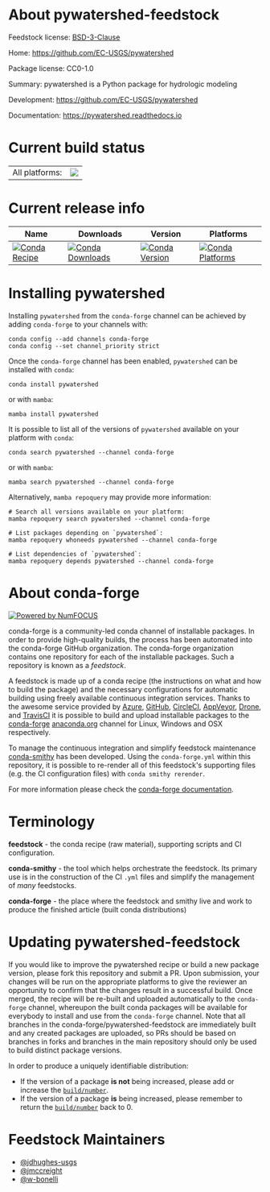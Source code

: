 About pywatershed-feedstock
===========================

Feedstock license: [BSD-3-Clause](https://github.com/conda-forge/pywatershed-feedstock/blob/main/LICENSE.txt)

Home: https://github.com/EC-USGS/pywatershed

Package license: CC0-1.0

Summary: pywatershed is a Python package for hydrologic modeling

Development: https://github.com/EC-USGS/pywatershed

Documentation: https://pywatershed.readthedocs.io

Current build status
====================


<table><tr><td>All platforms:</td>
    <td>
      <a href="https://dev.azure.com/conda-forge/feedstock-builds/_build/latest?definitionId=19827&branchName=main">
        <img src="https://dev.azure.com/conda-forge/feedstock-builds/_apis/build/status/pywatershed-feedstock?branchName=main">
      </a>
    </td>
  </tr>
</table>

Current release info
====================

| Name | Downloads | Version | Platforms |
| --- | --- | --- | --- |
| [![Conda Recipe](https://img.shields.io/badge/recipe-pywatershed-green.svg)](https://anaconda.org/conda-forge/pywatershed) | [![Conda Downloads](https://img.shields.io/conda/dn/conda-forge/pywatershed.svg)](https://anaconda.org/conda-forge/pywatershed) | [![Conda Version](https://img.shields.io/conda/vn/conda-forge/pywatershed.svg)](https://anaconda.org/conda-forge/pywatershed) | [![Conda Platforms](https://img.shields.io/conda/pn/conda-forge/pywatershed.svg)](https://anaconda.org/conda-forge/pywatershed) |

Installing pywatershed
======================

Installing `pywatershed` from the `conda-forge` channel can be achieved by adding `conda-forge` to your channels with:

```
conda config --add channels conda-forge
conda config --set channel_priority strict
```

Once the `conda-forge` channel has been enabled, `pywatershed` can be installed with `conda`:

```
conda install pywatershed
```

or with `mamba`:

```
mamba install pywatershed
```

It is possible to list all of the versions of `pywatershed` available on your platform with `conda`:

```
conda search pywatershed --channel conda-forge
```

or with `mamba`:

```
mamba search pywatershed --channel conda-forge
```

Alternatively, `mamba repoquery` may provide more information:

```
# Search all versions available on your platform:
mamba repoquery search pywatershed --channel conda-forge

# List packages depending on `pywatershed`:
mamba repoquery whoneeds pywatershed --channel conda-forge

# List dependencies of `pywatershed`:
mamba repoquery depends pywatershed --channel conda-forge
```


About conda-forge
=================

[![Powered by
NumFOCUS](https://img.shields.io/badge/powered%20by-NumFOCUS-orange.svg?style=flat&colorA=E1523D&colorB=007D8A)](https://numfocus.org)

conda-forge is a community-led conda channel of installable packages.
In order to provide high-quality builds, the process has been automated into the
conda-forge GitHub organization. The conda-forge organization contains one repository
for each of the installable packages. Such a repository is known as a *feedstock*.

A feedstock is made up of a conda recipe (the instructions on what and how to build
the package) and the necessary configurations for automatic building using freely
available continuous integration services. Thanks to the awesome service provided by
[Azure](https://azure.microsoft.com/en-us/services/devops/), [GitHub](https://github.com/),
[CircleCI](https://circleci.com/), [AppVeyor](https://www.appveyor.com/),
[Drone](https://cloud.drone.io/welcome), and [TravisCI](https://travis-ci.com/)
it is possible to build and upload installable packages to the
[conda-forge](https://anaconda.org/conda-forge) [anaconda.org](https://anaconda.org/)
channel for Linux, Windows and OSX respectively.

To manage the continuous integration and simplify feedstock maintenance
[conda-smithy](https://github.com/conda-forge/conda-smithy) has been developed.
Using the ``conda-forge.yml`` within this repository, it is possible to re-render all of
this feedstock's supporting files (e.g. the CI configuration files) with ``conda smithy rerender``.

For more information please check the [conda-forge documentation](https://conda-forge.org/docs/).

Terminology
===========

**feedstock** - the conda recipe (raw material), supporting scripts and CI configuration.

**conda-smithy** - the tool which helps orchestrate the feedstock.
                   Its primary use is in the construction of the CI ``.yml`` files
                   and simplify the management of *many* feedstocks.

**conda-forge** - the place where the feedstock and smithy live and work to
                  produce the finished article (built conda distributions)


Updating pywatershed-feedstock
==============================

If you would like to improve the pywatershed recipe or build a new
package version, please fork this repository and submit a PR. Upon submission,
your changes will be run on the appropriate platforms to give the reviewer an
opportunity to confirm that the changes result in a successful build. Once
merged, the recipe will be re-built and uploaded automatically to the
`conda-forge` channel, whereupon the built conda packages will be available for
everybody to install and use from the `conda-forge` channel.
Note that all branches in the conda-forge/pywatershed-feedstock are
immediately built and any created packages are uploaded, so PRs should be based
on branches in forks and branches in the main repository should only be used to
build distinct package versions.

In order to produce a uniquely identifiable distribution:
 * If the version of a package **is not** being increased, please add or increase
   the [``build/number``](https://docs.conda.io/projects/conda-build/en/latest/resources/define-metadata.html#build-number-and-string).
 * If the version of a package **is** being increased, please remember to return
   the [``build/number``](https://docs.conda.io/projects/conda-build/en/latest/resources/define-metadata.html#build-number-and-string)
   back to 0.

Feedstock Maintainers
=====================

* [@jdhughes-usgs](https://github.com/jdhughes-usgs/)
* [@jmccreight](https://github.com/jmccreight/)
* [@w-bonelli](https://github.com/w-bonelli/)

